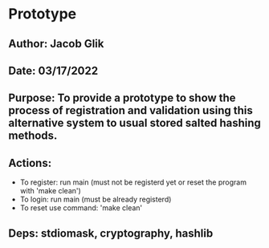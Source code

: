 # Prototype

## Author: Jacob Glik
## Date: 03/17/2022

## Purpose: To provide a prototype to show the process of registration and validation using this alternative system to usual stored salted hashing methods.

## Actions:
  -  To register: run main (must not be registerd yet or reset the program with 'make clean')
  -  To login: run main (must be already registerd)
  -  To reset use command: 'make clean'

## Deps: stdiomask, cryptography, hashlib
